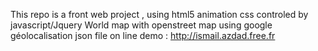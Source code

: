 This repo is a front web project , using html5 animation css controled by javascript/Jquery
World map with openstreet map using google géolocalisation json file
 on line demo : http://ismail.azdad.free.fr


